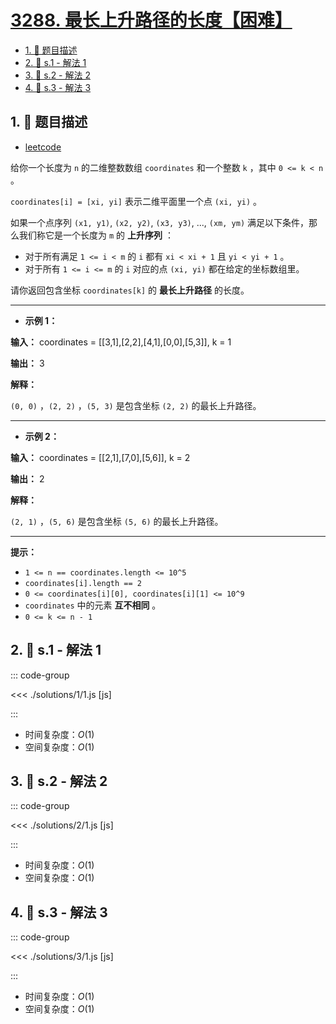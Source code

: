 # [3288. 最长上升路径的长度【困难】](https://github.com/tnotesjs/TNotes.leetcode/tree/main/notes/3288.%20%E6%9C%80%E9%95%BF%E4%B8%8A%E5%8D%87%E8%B7%AF%E5%BE%84%E7%9A%84%E9%95%BF%E5%BA%A6%E3%80%90%E5%9B%B0%E9%9A%BE%E3%80%91)

<!-- region:toc -->

- [1. 📝 题目描述](#1--题目描述)
- [2. 🎯 s.1 - 解法 1](#2--s1---解法-1)
- [3. 🎯 s.2 - 解法 2](#3--s2---解法-2)
- [4. 🎯 s.3 - 解法 3](#4--s3---解法-3)

<!-- endregion:toc -->

## 1. 📝 题目描述

- [leetcode](https://leetcode.cn/problems/length-of-the-longest-increasing-path/)

给你一个长度为 `n` 的二维整数数组 `coordinates` 和一个整数 `k` ，其中 `0 <= k < n` 。

`coordinates[i] = [xi, yi]` 表示二维平面里一个点 `(xi, yi)` 。

如果一个点序列 `(x1, y1)`, `(x2, y2)`, `(x3, y3)`, ..., `(xm, ym)` 满足以下条件，那么我们称它是一个长度为 `m` 的 **上升序列** ：

- 对于所有满足 `1 <= i < m` 的 `i` 都有 `xi < xi + 1` 且 `yi < yi + 1` 。
- 对于所有 `1 <= i <= m` 的 `i` 对应的点 `(xi, yi)` 都在给定的坐标数组里。

请你返回包含坐标 `coordinates[k]` 的 **最长上升路径** 的长度。

---

- **示例 1：**

**输入：** coordinates = [[3,1],[2,2],[4,1],[0,0],[5,3]], k = 1

**输出：** 3

**解释：**

`(0, 0)` ，`(2, 2)` ，`(5, 3)` 是包含坐标 `(2, 2)` 的最长上升路径。

---

- **示例 2：**

**输入：** coordinates = [[2,1],[7,0],[5,6]], k = 2

**输出：** 2

**解释：**

`(2, 1)` ，`(5, 6)` 是包含坐标 `(5, 6)` 的最长上升路径。

---

**提示：**

- `1 <= n == coordinates.length <= 10^5`
- `coordinates[i].length == 2`
- `0 <= coordinates[i][0], coordinates[i][1] <= 10^9`
- `coordinates` 中的元素 **互不相同** 。
- `0 <= k <= n - 1`

## 2. 🎯 s.1 - 解法 1

::: code-group

<<< ./solutions/1/1.js [js]

:::

- 时间复杂度：$O(1)$
- 空间复杂度：$O(1)$

## 3. 🎯 s.2 - 解法 2

::: code-group

<<< ./solutions/2/1.js [js]

:::

- 时间复杂度：$O(1)$
- 空间复杂度：$O(1)$

## 4. 🎯 s.3 - 解法 3

::: code-group

<<< ./solutions/3/1.js [js]

:::

- 时间复杂度：$O(1)$
- 空间复杂度：$O(1)$
